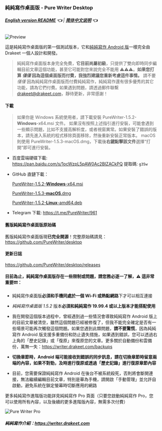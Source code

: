 ### 純純寫作桌面版 - Pure Writer Desktop

###### **[English version README](./desktop_en) 👈** | **[简体中文说明](./desktop) 👈**

![Preview](https://user-images.githubusercontent.com/5214214/115110118-57bb0e00-9fac-11eb-9270-2d83502405a3.png)

這是純純寫作桌面版的第一個測試版本，它和[純純寫作 Android 版](https://writer.drakeet.com)一樣完全由 Drakeet 一個人設計和開發。

> 純純寫作桌面版本身完全免費，**它目前尚屬初級**，只提供了雙向即時同步編輯目前文章這個功能，甚至它可能對您來說完全不能用 ⚠️⚠️⚠️。**如果您打算 _僅僅_ 因為這個桌面版而付費，我強烈建議您重新考慮這件事情。**
> 請不要 _僅僅_ 因為純純寫作桌面版而付費純純寫作，純純寫作還有很多優秀的其它功能，請為它們付費。如果遇到問題，請透過郵件聯繫 
> drakeet@drakeet.com，靜待更新，非常感謝！

#### 下載

> 如果你是 Windows 系統使用者，請下載安裝 PureWriter-1.5.2-**Windows**-x64.msi 文件。
> 如果沒有按照上述指引進行安裝，可能會遇到一些顯示問題，比如不支援高解析度，或者視窗異常。如果安裝了錯誤的版本，請先進入系統的程式移除頁面移除，然後重新安裝正常版本。
> macOS 則使用 PureWriter-1.5.3-macOS.dmg，下載後**右鍵點擊該文件**選擇“打開”即可進行安裝。

- 百度雲端硬碟下載: https://pan.baidu.com/s/1ocWzpL5pAW0Ac2BIZACkPQ 提取碼: `g35w`

- GitHub 直鏈下載：

  [PureWriter-1.5.2-**Windows**-x64.msi](https://github.com/PureWriter/desktop/releases/download/1.5.2/PureWriter-1.5.2-Windows-x64.msi)

  [PureWriter-1.5.3-**macOS**.dmg](https://github.com/PureWriter/desktop/releases/download/1.5.2/PureWriter-1.5.3-macOS.dmg)

  [PureWriter-1.5.2-**Linux**-amd64.deb](https://github.com/PureWriter/desktop/releases/download/1.5.2/PureWriter-1.5.2-Linux-amd64.deb)

- Telegram 下載: https://t.me/PureWriter/961

#### 舊版純純寫作桌面版原始碼

舊版純純寫作桌面版現**已完全開源**！完整原始碼請見：https://github.com/PureWriter/desktop

#### 更新日誌

https://github.com/PureWriter/desktop/releases

#### 目前為止，純純寫作桌面版存在一些限制或問題，請您務必逐一了解，⚠️ 這非常重要❗️❗️❗️：

- 純純寫作桌面版**必須和手機同處於一個 Wi-Fi 或熱點網路**下才可以相互連接

- *純純寫作桌面版 1.5.2* 版本**必須和純純寫作 19.99.4 或以上版本才能搭配使用**

- 我在開發這個版本過程中，曾經遇到過一些情況會導致純純寫作 Android 版上的目前文章被清空，雖然這個問題已經被修復了，但我不能完全確定是否有一些場景可能再次觸發這個問題。如果您遇到此類問題，**請不要驚慌**，因為純純寫作 Android 版支援多重備份和防止遺失措施，如果遇到錯誤，您可以透過右上角的「歷史記錄」或「復原」來復原您的文章。更多關於自動備份和雲備份，萬無一失：https://writer.drakeet.com/backups

- **切換章節時，Android 端可能接收到錯誤的同步訊息，請在切換章節時留意兩端的內容，如果不對勁，及時進行復原或透過「歷史記錄」進行復原章節內容**

- 目前，您需要保證純純寫作 Android 在後台不被系統殺死，否則將會斷開連接，無法繼續編輯目前文章，特別是華為手機，請開啟「手動管理」並允許自啟動，避免系統在鎖定螢幕時切斷應用的網路

更多純純寫作進階版功能詳見純純寫作 Pro 頁面（只要您啟動純純寫作 Pro，您可以使用所有內容，以及後續的更多進階版內容，無需多次付費）

![Pure Writer Pro](https://user-images.githubusercontent.com/5214214/65221084-d741dc00-daee-11e9-980d-3f6d7d234d29.png)

##### 純純寫作介紹：https://writer.drakeet.com
